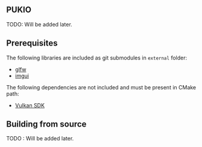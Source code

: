 ## PUKIO

TODO: Will be added later.

## Prerequisites

The following libraries are included as git submodules in `external` folder:

* [glfw](https://github.com/glfw/glfw)
* [imgui](https://github.com/ocornut/imgui)

The following dependencies are not included and must be present in CMake path:

* [Vulkan SDK](https://vulkan.lunarg.com)

## Building from source

TODO : Will be added later.